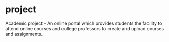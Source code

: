 # project
Academic project - An online portal which provides students the facility to attend online courses and college professors to create and upload courses and assignments. 
